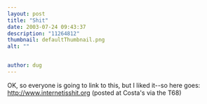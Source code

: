 ```yaml
---
layout: post
title: "Shit"
date: 2003-07-24 09:43:37
description: "11264812"
thumbnail: defaultThumbnail.png
alt: ""


author: dug
---
```


<p><span class="caps">OK, </span>so everyone is going to link to this, but I liked it--so here goes: <a href="http://www.internetisshit.org/">http://www.internetisshit.org</a> (posted at Costa's via the <span class="caps">T68</span>)</p>
